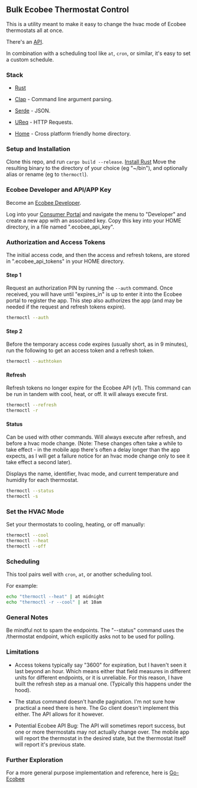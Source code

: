 ## Bulk Ecobee Thermostat Control

This is a utility meant to make it easy to change the hvac mode of Ecobee thermostats all at once.

There's an [API](https://www.ecobee.com/home/developer/api/introduction/index.shtml).

In combination with a scheduling tool like `at`, `cron`, or similar, it's easy to set a custom schedule.

### Stack

* [Rust](https://www.rust-lang.org/)

* [Clap](https://github.com/clap-rs/clap) - Command line argument parsing.

* [Serde](https://github.com/serde-rs/serde) - JSON.

* [UReq](https://github.com/algesten/ureq) - HTTP Requests.

* [Home](https://crates.io/crates/home) - Cross platform friendly home directory.

### Setup and Installation

Clone this repo, and run `cargo build --release`.
[Install Rust](https://rustup.rs/)
Move the resulting binary to the directory of your choice (eg "~/bin"),
and optionally alias or rename (eg to `thermoctl`).

### Ecobee Developer and API/APP Key

Become an [Ecobee Developer](https://www.ecobee.com/en-us/developers/).

Log into your [Consumer Portal](https://www.ecobee.com/consumerportal/) and navigate the menu to "Developer" and create a new app with an associated key.
Copy this key into your HOME directory, in a file named ".ecobee_api_key".

### Authorization and Access Tokens

The initial access code, and then the access and refresh tokens, are stored in ".ecobee_api_tokens" in your HOME directory.

#### Step 1

Request an authorization PIN by running the `--auth` command.
Once received, you will have until "expires_in" is up to enter it into the Ecobee portal to register the app.
This step also authorizes the app (and may be needed if the request and refresh tokens expire).

```bash
thermoctl --auth
```

#### Step 2

Before the temporary access code expires (usually short, as in 9 minutes), run the following to get
an access token and a refresh token.

```bash
thermoctl --authtoken
```

#### Refresh

Refresh tokens no longer expire for the Ecobee API (v1).
This command can be run in tandem with cool, heat, or off.
It will always execute first.

```bash
thermoctl --refresh
thermoctl -r
```

#### Status

Can be used with other commands. Will always execute after refresh, and before a hvac mode change.
(Note: These changes often take a while to take effect - in the mobile app there's often a delay longer than the app expects,
as I will get a failure notice for an hvac mode change only to see it take effect a second later).

Displays the name, identifier, hvac mode, and current temperature and humidity for each thermostat.

```bash
thermoctl --status
thermoctl -s
```

### Set the HVAC Mode

Set your thermostats to cooling, heating, or off manually:

```bash
thermoctl --cool
thermoctl --heat
thermoctl --off
```

### Scheduling

This tool pairs well with `cron`, `at`, or another scheduling tool.

For example:

```bash
echo "thermoctl --heat" | at midnight
echo "thermoctl -r --cool" | at 10am
```

### General Notes

Be mindful not to spam the endpoints. The "--status" command uses the /thermostat endpoint, which explicitly asks not to be used for polling.

### Limitations

* Access tokens typically say "3600" for expiration, but I haven't seen it last beyond an hour.
Which means either that field measures in different units for different endpoints, or it is unreliable.
For this reason, I have built the refresh step as a manual one.
(Typically this happens under the hood).

* The status command doesn't handle pagination. I'm not sure how practical a need there is here. The Go client doesn't implement this either.
The API allows for it however.

* Potential Ecobee API Bug: The API will sometimes report success, but one or more thermostats may not actually change over. The mobile app will report the thermostat in the desired state,
but the thermostat itself will report it's previous state.

### Further Exploration

For a more general purpose implementation and reference, here is [Go-Ecobee](https://github.com/rspier/go-ecobee)
